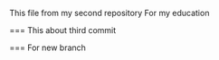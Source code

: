 This file from my second repository
For my education

===
This about third commit

===
For new branch
